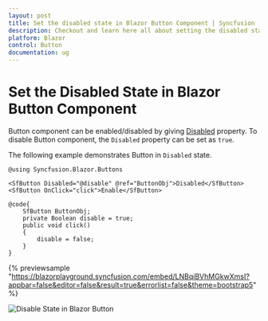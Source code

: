 ```yaml
---
layout: post
title: Set the disabled state in Blazor Button Component | Syncfusion
description: Checkout and learn here all about setting the disabled state in Syncfusion Blazor Button component and more.
platform: Blazor
control: Button
documentation: ug
---
```


# Set the Disabled State in Blazor Button Component

Button component can be enabled/disabled by giving [Disabled](https://help.syncfusion.com/cr/blazor/Syncfusion.Blazor.Buttons.SfButton.html#Syncfusion_Blazor_Buttons_SfButton_Disabled) property. To disable Button component, the `Disabled` property can be set as `true`.

The following example demonstrates Button in `Disabled` state.

```cshtml
@using Syncfusion.Blazor.Buttons

<SfButton Disabled="@disable" @ref="ButtonObj">Disabled</SfButton>
<SfButton OnClick="click">Enable</SfButton>

@code{
    SfButton ButtonObj;
    private Boolean disable = true;
    public void click()
    {
        disable = false;
    }
}

```

{% previewsample "https://blazorplayground.syncfusion.com/embed/LNBqiBVhMGkwXmsI?appbar=false&editor=false&result=true&errorlist=false&theme=bootstrap5" %}

![Disable State in Blazor Button](./../images/blazor-button-disable-state.png)